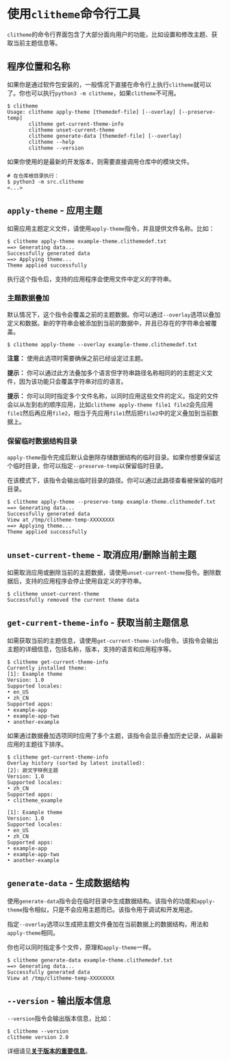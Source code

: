 # 使用`clitheme`命令行工具

`clitheme`的命令行界面包含了大部分面向用户的功能，比如设置和修改主题、获取当前主题信息等。

## 程序位置和名称

如果你是通过软件包安装的，一般情况下直接在命令行上执行`clitheme`就可以了。你也可以执行`python3 -m clitheme`，如果`clitheme`不可用。

```plaintext
$ clitheme
Usage: clitheme apply-theme [themedef-file] [--overlay] [--preserve-temp]
       clitheme get-current-theme-info
       clitheme unset-current-theme
       clitheme generate-data [themedef-file] [--overlay]
       clitheme --help
       clitheme --version
```

如果你使用的是最新的开发版本，则需要直接调用仓库中的模块文件。

```plaintext
# 在仓库根目录执行：
$ python3 -m src.clitheme
<...>
```

## `apply-theme` - 应用主题

如需应用主题定义文件，请使用`apply-theme`指令，并且提供文件名称。比如：

```plaintext
$ clitheme apply-theme example-theme.clithemedef.txt
==> Generating data...
Successfully generated data
==> Applying theme...
Theme applied successfully
```
执行这个指令后，支持的应用程序会使用文件中定义的字符串。

### 主题数据叠加

默认情况下，这个指令会覆盖之前的主题数据。你可以通过`--overlay`选项以叠加定义和数据。新的字符串会被添加到当前的数据中，并且已存在的字符串会被覆盖。

    $ clitheme apply-theme --overlay example-theme.clithemedef.txt

**注意：** 使用此选项时需要确保之前已经设定过主题。

**提示：** 你可以通过此方法叠加多个语言但字符串路径名称相同的的主题定义文件，因为该功能只会覆盖字符串对应的语言。

**提示：** 你可以同时指定多个文件名称，以同时应用这些文件的定义。指定的文件会以从左到右的顺序应用，比如`clitheme apply-theme file1 file2`会先应用`file1`然后再应用`file2`，相当于先应用`file1`然后把`file2`中的定义叠加到当前数据上。

### 保留临时数据结构目录

`apply-theme`指令完成后默认会删除存储数据结构的临时目录。如果你想要保留这个临时目录，你可以指定`--preserve-temp`以保留临时目录。

在该模式下，该指令会输出临时目录的路径。你可以通过此路径查看被保留的临时目录。

```plaintext
$ clitheme apply-theme --preserve-temp example-theme.clithemedef.txt 
==> Generating data...
Successfully generated data
View at /tmp/clitheme-temp-XXXXXXXX
==> Applying theme...
Theme applied successfully
```

## `unset-current-theme` - 取消应用/删除当前主题

如需取消应用或删除当前的主题数据，请使用`unset-current-theme`指令。删除数据后，支持的应用程序会停止使用自定义的字符串。

```plaintext
$ clitheme unset-current-theme
Successfully removed the current theme data
```

## `get-current-theme-info` - 获取当前主题信息

如需获取当前的主题信息，请使用`get-current-theme-info`指令。该指令会输出主题的详细信息，包括名称，版本，支持的语言和应用程序等。

```plaintext
$ clitheme get-current-theme-info
Currently installed theme: 
[1]: Example theme
Version: 1.0
Supported locales: 
• en_US
• zh_CN
Supported apps: 
• example-app
• example-app-two
• another-example
```

如果通过数据叠加选项同时应用了多个主题，该指令会显示叠加历史记录，从最新应用的主题往下排序。

```plaintext
$ clitheme get-current-theme-info
Overlay history (sorted by latest installed):
[2]: 颜文字样例主题
Version: 1.0
Supported locales: 
• zh_CN
Supported apps: 
• clitheme_example

[1]: Example theme
Version: 1.0
Supported locales: 
• en_US
• zh_CN
Supported apps: 
• example-app
• example-app-two
• another-example
```

## `generate-data` - 生成数据结构

使用`generate-data`指令会在临时目录中生成数据结构。该指令的功能和`apply-theme`指令相似，只是不会应用主题而已。该指令用于调试和开发用途。

指定`--overlay`选项以生成把主题文件叠加在当前数据上的数据结构，用法和`apply-theme`相同。

你也可以同时指定多个文件，原理和`apply-theme`一样。

```plaintext
$ clitheme generate-data example-theme.clithemedef.txt
==> Generating data...
Successfully generated data
View at /tmp/clitheme-temp-XXXXXXXX
```

## `--version` - 输出版本信息

`--version`指令会输出版本信息，比如：

```plaintext
$ clitheme --version
clitheme version 2.0
```

详细请见[**关于版本的重要信息**](/关于版本的重要信息.md)。
